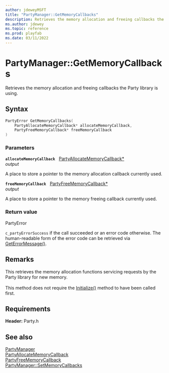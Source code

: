 ```yaml
---
author: jdeweyMSFT
title: "PartyManager::GetMemoryCallbacks"
description: Retrieves the memory allocation and freeing callbacks the Party library is using.
ms.author: jdewey
ms.topic: reference
ms.prod: playfab
ms.date: 03/11/2022
---
```


# PartyManager::GetMemoryCallbacks  

Retrieves the memory allocation and freeing callbacks the Party library is using.  

## Syntax  
  
```cpp
PartyError GetMemoryCallbacks(  
    PartyAllocateMemoryCallback* allocateMemoryCallback,  
    PartyFreeMemoryCallback* freeMemoryCallback  
)  
```  
  
### Parameters  
  
**`allocateMemoryCallback`** &nbsp; [PartyAllocateMemoryCallback*](../../../callbacks/partyallocatememorycallback.md)  
*output*  
  
A place to store a pointer to the memory allocation callback currently used.  
  
**`freeMemoryCallback`** &nbsp; [PartyFreeMemoryCallback*](../../../callbacks/partyfreememorycallback.md)  
*output*  
  
A place to store a pointer to the memory freeing callback currently used.  
  
  
### Return value  
PartyError
  
```c_partyErrorSuccess``` if the call succeeded or an error code otherwise. The human-readable form of the error code can be retrieved via [GetErrorMessage()](partymanager_geterrormessage.md).
  
## Remarks  
  
This retrieves the memory allocation functions servicing requests by the Party library for new memory. <br /><br /> This method does not require the [Initialize()](partymanager_initialize.md) method to have been called first.
  
## Requirements  
  
**Header:** Party.h
  
## See also  
[PartyManager](../partymanager.md)  
[PartyAllocateMemoryCallback](../../../callbacks/partyallocatememorycallback.md)  
[PartyFreeMemoryCallback](../../../callbacks/partyfreememorycallback.md)  
[PartyManager::SetMemoryCallbacks](partymanager_setmemorycallbacks.md)
  
  
